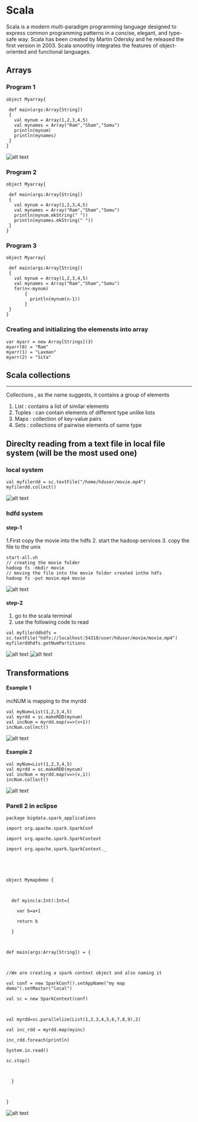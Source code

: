 # Scala
Scala is a modern multi-paradigm programming language designed to express common programming patterns in a concise, elegant, and type-safe way. Scala has been created by Martin Odersky and he released the first version in 2003. Scala smoothly integrates the features of object-oriented and functional languages.

## Arrays

### Program 1
```
object Myarray{

 def main(args:Array[String])
 {
   val mynum = Array(1,2,3,4,5) 
   val mynames = Array("Ram","Sham","Somu")    
   println(mynum)
   println(mynames)
 }  
}
```
![alt text](https://github.com/udayallu/Scala/blob/master/Scala%20Images/scala1.PNG)
### Program 2
```
object Myarray{

 def main(args:Array[String])
 {
   val mynum = Array(1,2,3,4,5) 
   val mynames = Array("Ram","Sham","Somu")     
   println(mynum.mkString(" "))
   println(mynames.mkString(" "))
 }  
}
```
### Program 3
```
object Myarray{

 def main(args:Array[String])
 {
   val mynum = Array(1,2,3,4,5) 
   val mynames = Array("Ram","Sham","Somu")    
   for(n<-mynum)
       {
         println(mynum(n-1))
       }
 }  
}
```
### Creating and initializing the elemensts into array
```
var myarr = new Array[Strings](3)
myarr(0) = "Ram"
myarr(1) = "Laxman"
myarr(2) = "Sita"

```
## Scala collections
-----------------------------------------------------------------------------
Collections , as the name suggests, it contains a group of elements 

1. List  : contains a list of similar elements 
2. Tuples : can contain elements of different type unlike lists
3. Maps : collection of key-value pairs 
4. Sets : collections of pairwise elements of same type 

## Direclty reading from a text file in local file system (will be the most used one)
### local system
```
val myfilerdd = sc.textFile("/home/hduser/movie.mp4")
myfilerdd.collect()
```
![alt text](https://github.com/udayallu/Scala/blob/master/Scala%20Images/local.PNG)

### hdfd system
#### step-1
1.First copy the movie into the hdfs
2. start the hadoop services
3. copy the file to the unix
```
start-all.sh
// creating the movie folder
hadoop fs -mkdir movie
// moving the file into the movie folder created inthe hdfs
hadoop fs -put movie.mp4 movie
```
![alt text](https://github.com/udayallu/Scala/blob/master/Scala%20Images/scala%20hdfs1.PNG)

#### step-2
1. go to the scala terminal
2. use the following code to read
```
val myfilerddhdfs = sc.textFile("hdfs://localhost:54310/user/hduser/movie/movie.mp4")
myfilerddhdfs.getNumPartitions

```
![alt text](https://github.com/udayallu/Scala/blob/master/Scala%20Images/scala%20hdfs%202.PNG)
![alt text](https://github.com/udayallu/Scala/blob/master/Scala%20Images/hdfs%203.PNG)

## Transformations 
#### Example 1
incNUM is mapping to the myrdd 
```
val myNum=List(1,2,3,4,5)
val myrdd = sc.makeRDD(mynum)
val incNum = myrdd.map(v=>(v+1))
incNum.collect()
```
![alt text](https://github.com/udayallu/Scala/blob/master/Scala%20Images/transf1.PNG)

#### Example 2
```
val myNum=List(1,2,3,4,5)
val myrdd = sc.makeRDD(mynum)
val incNum = myrdd.map(v=>(v,1))
incNum.collect()
```
![alt text](https://github.com/udayallu/Scala/blob/master/Scala%20Images/transf1.PNG)

### Parell 2 in eclipse

```
package bigdata.spark_applications

import org.apache.spark.SparkConf

import org.apache.spark.SparkContext

import org.apache.spark.SparkContext._





object Mymapdemo {

  

  def myinc(a:Int):Int={

    var b=a+1

    return b

  }

  

def main(args:Array[String]) = {



//We are creating a spark context object and also naming it

val conf = new SparkConf().setAppName("my map demo").setMaster("local")

val sc = new SparkContext(conf)



val myrdd=sc.parallelize(List(1,2,3,4,5,6,7,8,9),2)

val inc_rdd = myrdd.map(myinc)

inc_rdd.foreach(println)

System.in.read()

sc.stop()



  }



}
```
![alt text](https://github.com/udayallu/Scala/blob/master/Scala%20Images/transf1.PNG)
